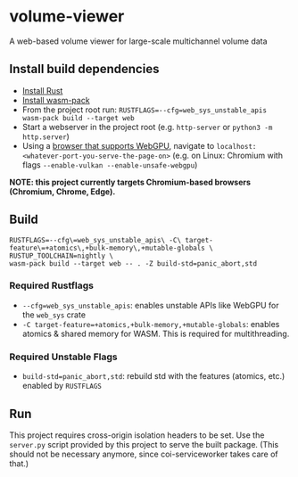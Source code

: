# volume-viewer
A web-based volume viewer for large-scale multichannel volume data

## Install build dependencies
* [Install Rust](https://www.rust-lang.org/tools/install)
* [Install wasm-pack](https://rustwasm.github.io/wasm-pack/installer)
* From the project root run: `RUSTFLAGS=--cfg=web_sys_unstable_apis wasm-pack build --target web`
* Start a webserver in the project root (e.g. `http-server` or `python3 -m http.server`)
* Using a [browser that supports WebGPU](https://github.com/gpuweb/gpuweb/wiki/Implementation-Status), navigate to `localhost:<whatever-port-you-serve-the-page-on>` (e.g. on Linux: Chromium with flags `--enable-vulkan --enable-unsafe-webgpu`)

**NOTE: this project currently targets Chromium-based browsers (Chromium, Chrome, Edge).**

## Build

```
RUSTFLAGS=--cfg\=web_sys_unstable_apis\ -C\ target-feature\=+atomics\,+bulk-memory\,+mutable-globals \
RUSTUP_TOOLCHAIN=nightly \
wasm-pack build --target web -- . -Z build-std=panic_abort,std
```

### Required Rustflags
* `--cfg=web_sys_unstable_apis`: enables unstable APIs like WebGPU for the `web_sys` crate
* `-C target-feature=+atomics,+bulk-memory,+mutable-globals`: enables atomics & shared memory for WASM. This is required for multithreading.

### Required Unstable Flags
* `build-std=panic_abort,std`: rebuild std with the features (atomics, etc.) enabled by `RUSTFLAGS`

## Run
This project requires cross-origin isolation headers to be set.
Use the `server.py` script provided by this project to serve the built package.
(This should not be necessary anymore, since coi-serviceworker takes care of that.)

